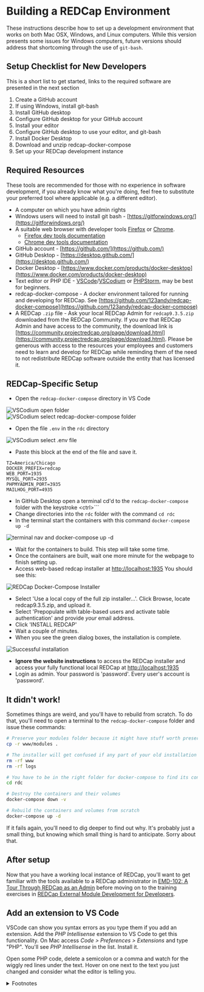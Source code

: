 # Building a REDCap Environment

These instructions describe how to set up a development environment that works on both Mac OSX, Windows, and Linux computers. While this version presents some issues for Windows computers, future versions should address that shortcoming through the use of `git-bash`.

## Setup Checklist for New Developers

This is a short list to get started, links to the required software are presented in the next section

1. Create a GitHub account
1. If using Windows, install git-bash
1. Install GitHub desktop
1. Configure GitHub desktop for your GitHub account
1. Install your editor
1. Configure GitHub desktop to use your editor, and git-bash
1. Install Docker Desktop
1. Download and unzip redcap-docker-compose
1. Set up your REDCap development instance

## Required Resources

These tools are recommended for those with no experience in software development, if you already know what you're doing, feel free to substitute your preferred tool where applicable (e.g. a different editor).
- A computer on which you have admin rights
- Windows users will need to install git bash - [https://gitforwindows.org/](https://gitforwindows.org/)
- A suitable web browser with developer tools [Firefox](https://www.mozilla.org/en-US/firefox/new/) or [Chrome](https://www.google.com/chrome/).
    - [Firefox dev tools documentation](https://developer.mozilla.org/en-US/docs/Tools)
    - [Chrome dev tools documentation](https://developers.google.com/web/tools/chrome-devtools)
- GitHub account - [https://github.com/](https://github.com/)
- GitHub Desktop - [https://desktop.github.com/](https://desktop.github.com/)
- Docker Desktop - [https://www.docker.com/products/docker-desktop](https://www.docker.com/products/docker-desktop)
- Text editor or PHP IDE - [VSCode](https://code.visualstudio.com/)/[VSCodium](https://vscodium.com/) or [PHPStorm](https://www.jetbrains.com/phpstorm/), may be best for beginners.
- redcap-docker-compose - A docker environment tailored for running and developing for REDCap. See [https://github.com/123andy/redcap-docker-compose](https://github.com/123andy/redcap-docker-compose)
- A REDCap `.zip` file - Ask your local REDCap Admin for `redcap9.3.5.zip` downloaded from the REDCap Community. If you _are_ that REDCap Admin and have access to the community, the download link is [https://community.projectredcap.org/page/download.html](https://community.projectredcap.org/page/download.html). Please be generous with access to the resources your employees and customers need to learn and develop for REDCap while reminding them of the need to not redistribute REDCap software outside the entity that has licensed it.


## REDCap-Specific Setup

- Open the `redcap-docker-compose` directory in VS Code

<img class="screenshot" alt="VSCodium open folder" src="/assets/img/vscodium_1.png"/>
<img class="screenshot" alt="VSCodium select redcap-docker-compose folder" src="/assets/img/vscodium_2.png"/>

- Open the file `.env` in the `rdc` directory

<img class="screenshot" alt="VSCodium select .env file" src="/assets/img/vscodium_3.png"/>

- Paste this block at the end of the file and save it.

```
TZ=America/Chicago
DOCKER_PREFIX=redcap
WEB_PORT=1935
MYSQL_PORT=2935
PHPMYADMIN_PORT=3935
MAILHOG_PORT=4935
```

- In GitHub Desktop open a terminal cd'd to the `redcap-docker-compose` folder with the keystroke \<ctrl\>```
- Change directories into the `rdc` folder with the command `cd rdc`
- In the terminal start the containers with this command `docker-compose up -d`

<img class="screenshot" alt="terminal nav and docker-compose up -d" src="/assets/img/terminal-dcup.png"/>

- Wait for the containers to build. This step will take some time.
- Once the containers are built, wait one more minute for the webpage to finish setting up.
- Access web-based redcap installer at [http://localhost:1935](http://localhost:1935) You should see this:

![REDCap Docker-Compose Installer](/assets/img/installer.png)

- Select 'Use a local copy of the full zip installer...'. Click Browse, locate redcap9.3.5.zip, and upload it.
- Select 'Prepopulate with table-based users and activate table authentication' and provide _your_ email address.
- Click 'INSTALL REDCAP'
- Wait a couple of minutes.
- When you see the green dialog boxes, the installation is complete.

![Successful installation](/assets/img/successful_installation.png)

- **Ignore the website instructions** to access the REDCap installer and access your fully functional local REDCap at [http://localhost:1935](http://localhost:1935)
- Login as admin. Your password is 'password'. Every user's account is 'password'.


## It didn't work!

Sometimes things are weird, and you'll have to rebuild from scratch. To do that, you'll need to open a terminal to the `redcap-docker-compose` folder and issue these commands:

```bash
# Preserve your modules folder because it might have stuff worth preserving
cp -r www/modules .

# The installer will get confused if any part of your old installation exists
rm -rf www
rm -rf logs

# You have to be in the right folder for docker-compose to find its config files
cd rdc

# Destroy the containers and their volumes
docker-compose down -v

# Rebuild the containers and volumes from scratch
docker-compose up -d
```

If it fails again, you'll need to dig deeper to find out why. It's probably just a small thing, but knowing which small thing is hard to anticipate. Sorry about that.

## After setup
Now that you have a working local instance of REDCap, you'll want to get familiar with the tools available to a REDCap administrator in [EMD-102: A Tour Through REDCap as an Admin](emd102) before moving on to the training exercises in [REDCap External Module Development for Developers](guide_for_devs).

## Add an extension to VS Code

VSCode can show you syntax errors as you type them if you add an extension. Add the _PHP Intellisense_ extension to VS Code to get this functionality.  On Mac access _Code > Preferences > Extensions_ and type "PHP". You'll see _PHP Intellisense_ in the list. Install it.

Open some PHP code, delete a semicolon or a comma and watch for the wiggly red lines under the text. Hover on one next to the text you just changed and consider what the editor is telling you.


<details>
<summary>Footnotes
</summary>

## Footnotes

These instructions were adapted from a REDCap Development Class presented at the University of Arkansas Medical School in February 2020. The original document is located [here](development_class).

## Getting the development exercises

- Use GitHub Desktop to clone `ctsit/redcap_external_module_development_guide` (Go to File > Clone Repository, then paste `ctsit/redcap_external_module_development_guide` in the "github.com" tab).
- Use GitHub Desktop to open this new repo (REMDG) in Finder/Explorer. Copy everything in the `exercises/` folder to folder `redcap-docker-compose/www/modules/`. Don't copy the `exercises` folder; copy its _contents_.  These files should be inside the `redcap-docker-compose/www/modules/` folder

```
accessing_variables
hello_world_v0.0.0
intro_to_hooks
intro_to_js
intro_to_plugins
intro_to_queries
README.md
record_wrangling
```
</details>
